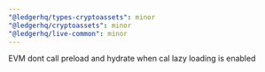 ```yaml
---
"@ledgerhq/types-cryptoassets": minor
"@ledgerhq/cryptoassets": minor
"@ledgerhq/live-common": minor
---
```


EVM dont call preload and hydrate when cal lazy loading is enabled

